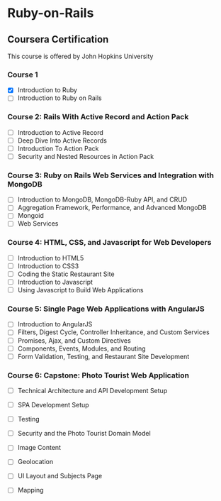 Ruby-on-Rails
==============
## Coursera Certification
This course is offered by John Hopkins University
### Course 1
- [X] Introduction to Ruby
- [ ] Introduction to Ruby on Rails

### Course 2: Rails With Active Record and Action Pack
- [ ] Introduction to Active Record
- [ ] Deep Dive Into Active Records
- [ ] Introduction To Action Pack
- [ ] Security and Nested Resources in Action Pack

### Course 3: Ruby on Rails Web Services and Integration with MongoDB
- [ ] Introduction to MongoDB, MongoDB-Ruby API, and CRUD
- [ ] Aggregation Framework, Performance, and Advanced MongoDB
- [ ] Mongoid
- [ ] Web Services

### Course 4: HTML, CSS, and Javascript for Web Developers
- [ ] Introduction to HTML5
- [ ] Introduction to CSS3
- [ ] Coding the Static Restaurant Site
- [ ] Introduction to Javascript
- [ ] Using Javascript to Build Web Applications

### Course 5: Single Page Web Applications with AngularJS
- [ ] Introduction to AngularJS
- [ ] Filters, Digest Cycle, Controller Inheritance, and Custom Services
- [ ] Promises, Ajax, and Custom Directives
- [ ] Components, Events, Modules, and Routing
- [ ] Form Validation, Testing, and Restaurant Site Development

### Course 6: Capstone: Photo Tourist Web Application
- [ ] Technical Architecture and API Development Setup
- [ ] SPA Development Setup
- [ ] Testing
- [ ] Security and the Photo Tourist Domain Model
- [ ] Image Content
- [ ] Geolocation
- [ ] UI Layout and Subjects Page
- [ ] Mapping



